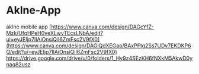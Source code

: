 # Aklne-App
aklne mobile app
[https://www.canva.com/design/DAGcYfZ-Mzk/UfqHPeH0veXLwvTEcsLNbA/edit?ui=eyJEIjp7IlAiOnsiQiI6ZmFsc2V9fX0](https://www.canva.com/design/DAGiQdXEGao/BAxPFtg2Ss7UDv7EKDKP6Q/edit?ui=eyJEIjp7IlAiOnsiQiI6ZmFsc2V9fX0)
https://drive.google.com/drive/u/0/folders/1_Hy9z4SEzKH6fNXkM5AkwD0ynaq82usz
